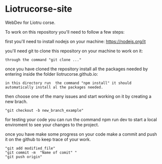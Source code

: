 # Liotrucorse-site

WebDev for Liotru corse.

To work on this repository you'll need to follow a few steps:

first you'll need to install nodejs on your machine:
https://nodejs.org/it

you'll need git to clone this repository on your machine to work on it:

    through the command "git clone ..."

once you have cloned the repository install all the packages needed by entering inside the folder liotrucorse.github.io:

    in this directory run  the command "npm install" it should automatically install al the packages needed.

then choose one of the many issues and start working on it by creating a new brach.

    "git checkout -b new_branch_example"

for testing your code you can run the command npm run dev to start a local enviroment to see your changes to the project.

once you have make some progress on your code make a commit and push it on the github to keep trace of your work.

    "git add modified_file"
    "git commit -m  "Name of comit" "
    "git push origin"

